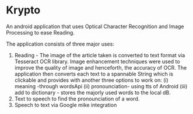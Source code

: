 # Krypto
An android application that uses Optical Character Recognition and
Image Processing to ease Reading.

The application consists of three major uses:
1. Reading - The image of the article taken is converted to text format via Tesseract OCR library.
   Image enhancement techniques were used to improve the quality of image and henceforth, the accuracy of OCR.
   The application then converts each text to a spannable String which is clickable and provides with another three options
   to work on:
      (i) meaning -through wordsApi
      (ii) pronounciation- using tts of Android
      (iii) add to dictionary - stores the majorly used words to the local dB.
2. Text to speech to find the pronounciation of a word.
3. Speech to text via Google mike integration

